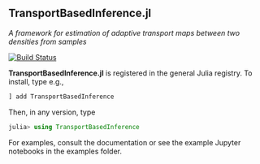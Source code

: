 ## TransportBasedInference.jl

_A framework for estimation of adaptive transport maps between two densities from samples_

[![Build Status](https://github.com/mleprovost/TransportBasedInference.jl/workflows/CI/badge.svg)](https://github.com/mleprovost/TransportBasedInference.jl/actions)


**TransportBasedInference.jl** is registered in the general Julia registry. To install, type
e.g.,
```julia
] add TransportBasedInference
```

Then, in any version, type
```julia
julia> using TransportBasedInference
```

For examples, consult the documentation or see the example Jupyter notebooks in the examples folder.
